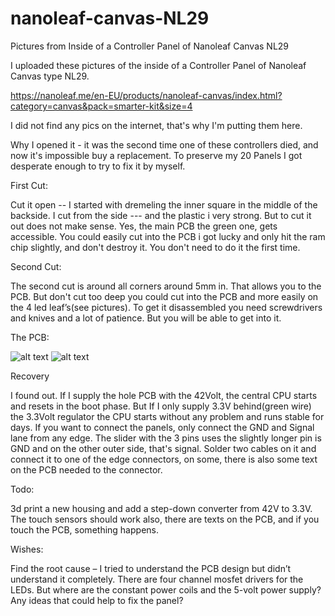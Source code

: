 # nanoleaf-canvas-NL29

Pictures from Inside of a Controller Panel of Nanoleaf Canvas NL29

I uploaded these pictures of the inside of a Controller Panel of Nanoleaf Canvas
type NL29.

https://nanoleaf.me/en-EU/products/nanoleaf-canvas/index.html?category=canvas&pack=smarter-kit&size=4

I did not find any pics on the internet, that's why I'm putting them here.

Why I opened it - it was the second time one of these controllers died, and now it's impossible
buy a replacement.
To preserve my 20 Panels I got desperate enough to try to fix it by myself.

First Cut:

Cut it open -- I started with dremeling the inner square in the middle of the backside.
I cut from the side --- and the plastic i very strong.
But to cut it out does not make sense. Yes, the main PCB the green one, gets accessible.
You could easily cut into the PCB i got lucky and only hit the ram chip slightly, and don't destroy
it. You don't need to do it the first time.

Second Cut:

The second cut is around all corners around 5mm in. That allows you to the PCB. But don't cut too deep
you could cut into the PCB and more easily on the 4 led leaf’s(see pictures). To get it disassembled you
need screwdrivers and knives and a lot of patience. But you will be able to get into it.

The PCB:

![alt text](https://github.com/mabels/nanoleaf-canvas-NL29/blob/main/pcb-to-frontside.jpg?raw=true)
![alt text](https://github.com/mabels/nanoleaf-canvas-NL29/blob/main/pcb-to-backside.jpg?raw=true)

Recovery

I found out. If I supply the hole PCB with the 42Volt, the central CPU starts and resets in the boot
phase. But If I only supply 3.3V behind(green wire) the 3.3Volt regulator the CPU starts without any problem
and runs stable for days. If you want to connect the panels, only connect the GND and Signal lane
from any edge. The slider with the 3 pins uses the slightly longer pin is GND and on the other outer side,
that's signal. Solder two cables on it and connect it to one of the edge connectors, on some, there is
also some text on the PCB needed to the connector.

Todo:

3d print a new housing and add a step-down converter from 42V to 3.3V. The touch sensors should work also,
there are texts on the PCB, and if you touch the PCB, something happens.


Wishes:

Find the root cause – I tried to understand the PCB design but didn’t understand it completely.
There are four channel mosfet drivers for the LEDs. But where are the constant power coils and the 5-volt power supply?
Any ideas that could help to fix the panel?

